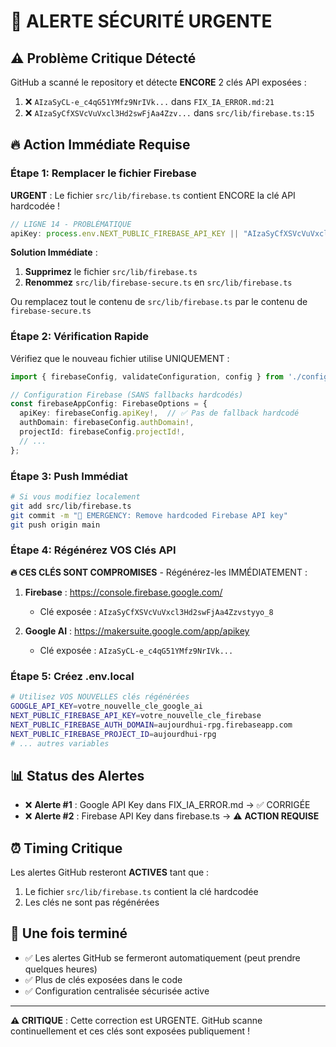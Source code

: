 # 🚨 ALERTE SÉCURITÉ URGENTE

## ⚠️ Problème Critique Détecté

GitHub a scanné le repository et détecte **ENCORE** 2 clés API exposées :

1. ❌ `AIzaSyCL-e_c4qG51YMfz9NrIVk...` dans `FIX_IA_ERROR.md:21`
2. ❌ `AIzaSyCfXSVcVuVxcl3Hd2swFjAa4Zzv...` dans `src/lib/firebase.ts:15`

## 🔥 Action Immédiate Requise

### Étape 1: Remplacer le fichier Firebase

**URGENT** : Le fichier `src/lib/firebase.ts` contient ENCORE la clé API hardcodée !

```typescript
// LIGNE 14 - PROBLÉMATIQUE
apiKey: process.env.NEXT_PUBLIC_FIREBASE_API_KEY || "AIzaSyCfXSVcVuVxcl3Hd2swFjAa4Zzvstyyo_8"
```

**Solution Immédiate** :

1. **Supprimez** le fichier `src/lib/firebase.ts`
2. **Renommez** `src/lib/firebase-secure.ts` en `src/lib/firebase.ts`

Ou remplacez tout le contenu de `src/lib/firebase.ts` par le contenu de `firebase-secure.ts`

### Étape 2: Vérification Rapide

Vérifiez que le nouveau fichier utilise UNIQUEMENT :

```typescript
import { firebaseConfig, validateConfiguration, config } from './config';

// Configuration Firebase (SANS fallbacks hardcodés)
const firebaseAppConfig: FirebaseOptions = {
  apiKey: firebaseConfig.apiKey!,  // ✅ Pas de fallback hardcodé
  authDomain: firebaseConfig.authDomain!,
  projectId: firebaseConfig.projectId!,
  // ...
};
```

### Étape 3: Push Immédiat

```bash
# Si vous modifiez localement
git add src/lib/firebase.ts
git commit -m "🚨 EMERGENCY: Remove hardcoded Firebase API key"
git push origin main
```

### Étape 4: Régénérez VOS Clés API

**🔥 CES CLÉS SONT COMPROMISES** - Régénérez-les IMMÉDIATEMENT :

1. **Firebase** : https://console.firebase.google.com/
   - Clé exposée : `AIzaSyCfXSVcVuVxcl3Hd2swFjAa4Zzvstyyo_8`
   
2. **Google AI** : https://makersuite.google.com/app/apikey  
   - Clé exposée : `AIzaSyCL-e_c4qG51YMfz9NrIVk...`

### Étape 5: Créez .env.local

```bash
# Utilisez VOS NOUVELLES clés régénérées
GOOGLE_API_KEY=votre_nouvelle_cle_google_ai
NEXT_PUBLIC_FIREBASE_API_KEY=votre_nouvelle_cle_firebase
NEXT_PUBLIC_FIREBASE_AUTH_DOMAIN=aujourdhui-rpg.firebaseapp.com
NEXT_PUBLIC_FIREBASE_PROJECT_ID=aujourdhui-rpg
# ... autres variables
```

## 📊 Status des Alertes

- ❌ **Alerte #1** : Google API Key dans FIX_IA_ERROR.md → ✅ CORRIGÉE
- ❌ **Alerte #2** : Firebase API Key dans firebase.ts → ⚠️ **ACTION REQUISE**

## ⏰ Timing Critique

Les alertes GitHub resteront **ACTIVES** tant que :
1. Le fichier `src/lib/firebase.ts` contient la clé hardcodée
2. Les clés ne sont pas régénérées

## 🎯 Une fois terminé

- ✅ Les alertes GitHub se fermeront automatiquement (peut prendre quelques heures)
- ✅ Plus de clés exposées dans le code
- ✅ Configuration centralisée sécurisée active

---

**⚠️ CRITIQUE** : Cette correction est URGENTE. GitHub scanne continuellement et ces clés sont exposées publiquement !